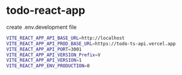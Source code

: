 # todo-react-app

create .env.development file
```sh
VITE_REACT_APP_API_BASE_URL=http://localhost
VITE_REACT_APP_API_PROD_BASE_URL=https://todo-ts-api.vercel.app
VITE_REACT_APP_API_PORT=3001
VITE_REACT_APP_API_VERSION_Prefix=V
VITE_REACT_APP_API_VERSION=1
VITE_REACT_APP_ENV_PRODUCTION=0
  ```
